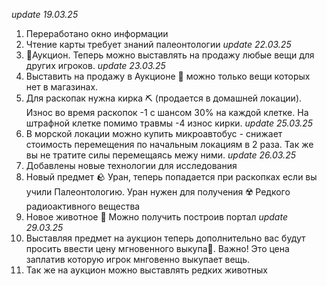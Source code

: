 *update 19.03.25*
1. Переработано окно информации
2. Чтение карты требует знаний палеонтологии
*update 22.03.25*
1. 🏦Аукцион. Теперь можно выставлять на продажу любые вещи для других игроков.
*update 23.03.25*
1. Выставить на продажу в Аукционе 🏦 можно только вещи которых нет в магазинах.
2. Для раскопак нужна кирка ⛏️ (продается в домашней локации). Износ во время раскопок -1 с шансом 30% на каждой клетке. На штрафной клетке помимо травмы -4 износ кирки.
*update 25.03.25*
1. В морской локации можно купить микроавтобус - снижает стоимость перемещения по начальным локациям в 2 раза. Так же вы не тратите силы перемещаясь межу ними.
*update 26.03.25*
1. Добавлены новые технологии для исследования 
2. Новый предмет 🪨 Уран, теперь попадается при раскопках если вы учили Палеонтологию. Уран нужен для получения ☢️ Редкого радиоактивного вещества
3. Новое животное 🦄 Можно получить построив портал
*update 29.03.25*
1. Выставляя предмет на аукцион теперь дополнительно вас будут просить ввести цену мгновенного выкупа💸. Важно! Это цена заплатив которую игрок мнговенно выкупает вещь. 
2. Так же на аукцион можно выставлять редких животных
